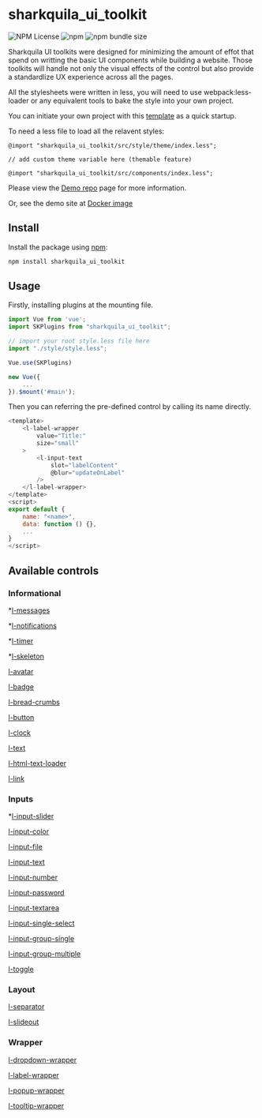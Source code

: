 # sharkquila_ui_toolkit

![NPM License](https://img.shields.io/npm/l/sharkquila_ui_toolkit)
![npm](https://img.shields.io/npm/v/sharkquila_ui_toolkit)
![npm bundle size](https://img.shields.io/bundlephobia/min/sharkquila_ui_toolkit)
	
Sharkquila UI toolkits were designed for minimizing the amount of effot that spend on writting the basic UI components while building a website. Those toolkits will handle not only the visual effects of the control but also provide a standardlize UX experience across all the pages.

All the stylesheets were written in less, you will need to use webpack:less-loader or any equivalent tools to bake the style into your own project.

You can initiate your own project with this [template](https://github.com/enw860/sharkquila_quick_startup) as a quick startup. 

To need a less file to load all the relavent styles:
```less
@import "sharkquila_ui_toolkit/src/style/theme/index.less";

// add custom theme variable here (themable feature)

@import "sharkquila_ui_toolkit/src/components/index.less";
```

Please view the [Demo repo](https://github.com/enw860/sharkquila_ui_demo) page for more information.

Or, see the demo site at [Docker image](https://hub.docker.com/repository/docker/wulionel/sharkquila_ui)

## Install

Install the package using [npm](https://www.npmjs.com/package/sharkquila_ui_toolkit):

```js
npm install sharkquila_ui_toolkit
```

## Usage

Firstly, installing plugins at the mounting file.

```js
import Vue from 'vue';
import SKPlugins from "sharkquila_ui_toolkit";

// import your root style.less file here
import "./style/style.less";

Vue.use(SKPlugins)

new Vue({
    ...
}).$mount('#main');
```

Then you can referring the pre-defined control by calling its name directly.

```js
<template>
    <l-label-wrapper 
        value="Title:" 
        size="small"
    >
        <l-input-text
            slot="labelContent"
            @blur="updateOnLabel"
        />
    </l-label-wrapper>
</template>
<script>
export default {
    name: "<name>",
    data: function () {},
    ...
}
</script>
```

## Available controls

### Informational

*[l-messages](https://github.com/enw860/sharkquila_ui_toolkit/blob/main/src/components/infomational/message/Messages.vue)

*[l-notifications](https://github.com/enw860/sharkquila_ui_toolkit/blob/main/src/components/infomational/notifications/Notifications.vue)

*[l-timer](https://github.com/enw860/sharkquila_ui_toolkit/blob/main/src/components/infomational/timer/Timer.vue)

*[l-skeleton](https://github.com/enw860/sharkquila_ui_toolkit/blob/main/src/components/infomational/skeleton/Skeleton.vue)


[l-avatar](https://github.com/enw860/sharkquila_ui_toolkit/blob/main/src/components/infomational/avatar/Avatar.vue)

[l-badge](https://github.com/enw860/sharkquila_ui_toolkit/blob/main/src/components/infomational/badge/Badge.vue)

[l-bread-crumbs](https://github.com/enw860/sharkquila_ui_toolkit/blob/main/src/components/infomational/breadCrumbs/BreadCrumbs.vue)

[l-button](https://github.com/enw860/sharkquila_ui_toolkit/blob/main/src/components/infomational/button/Button.vue)

[l-clock](https://github.com/enw860/sharkquila_ui_toolkit/blob/main/src/components/infomational/clock/Clock.vue)

[l-text](https://github.com/enw860/sharkquila_ui_toolkit/blob/main/src/components/infomational/displayText/DisplayText.vue)

[l-html-text-loader](https://github.com/enw860/sharkquila_ui_toolkit/blob/main/src/components/infomational/htmlTextLoader/HTMLTextLoader.vue)

[l-link](https://github.com/enw860/sharkquila_ui_toolkit/blob/main/src/components/infomational/link/Link.vue)

### Inputs

*[l-input-slider](https://github.com/enw860/sharkquila_ui_toolkit/blob/main/src/components/inputs/slider/Slider.vue)

[l-input-color](https://github.com/enw860/sharkquila_ui_toolkit/blob/main/src/components/inputs/input/ColorInput.vue)

[l-input-file](https://github.com/enw860/sharkquila_ui_toolkit/blob/main/src/components/inputs/input/FileInput.vue)

[l-input-text](https://github.com/enw860/sharkquila_ui_toolkit/blob/main/src/components/inputs/input/InputText.vue)

[l-input-number](https://github.com/enw860/sharkquila_ui_toolkit/blob/main/src/components/inputs/input/Number.vue)

[l-input-password](https://github.com/enw860/sharkquila_ui_toolkit/blob/main/src/components/inputs/input/Password.vue)

[l-input-textarea](https://github.com/enw860/sharkquila_ui_toolkit/blob/main/src/components/inputs/input/TextArea.vue)

[l-input-single-select](https://github.com/enw860/sharkquila_ui_toolkit/blob/main/src/components/inputs/input/SingleSelect.vue)

[l-input-group-single](https://github.com/enw860/sharkquila_ui_toolkit/blob/main/src/components/inputs/input/RadioGroup.vue)

[l-input-group-multiple](https://github.com/enw860/sharkquila_ui_toolkit/blob/main/src/components/inputs/input/CheckboxGroup.vue)

[l-toggle](https://github.com/enw860/sharkquila_ui_toolkit/blob/main/src/components/inputs/toggle/Toggle.vue)

### Layout

[l-separator](https://github.com/enw860/sharkquila_ui_toolkit/blob/main/src/components/layout/separator/Separator.vue)

[l-slideout](https://github.com/enw860/sharkquila_ui_toolkit/blob/main/src/components/layout/slideout/Slideout.vue)

### Wrapper

[l-dropdown-wrapper](https://github.com/enw860/sharkquila_ui_toolkit/blob/main/src/components/wrapper/dropDown/Dropdown.vue)

[l-label-wrapper](https://github.com/enw860/sharkquila_ui_toolkit/blob/main/src/components/wrapper/labelWrapper/LabelWrapper.vue)

[l-popup-wrapper](https://github.com/enw860/sharkquila_ui_toolkit/blob/main/src/components/wrapper/popup/Popup.vue)

[l-tooltip-wrapper](https://github.com/enw860/sharkquila_ui_toolkit/blob/main/src/components/wrapper/tooltip/Tooltip.vue)